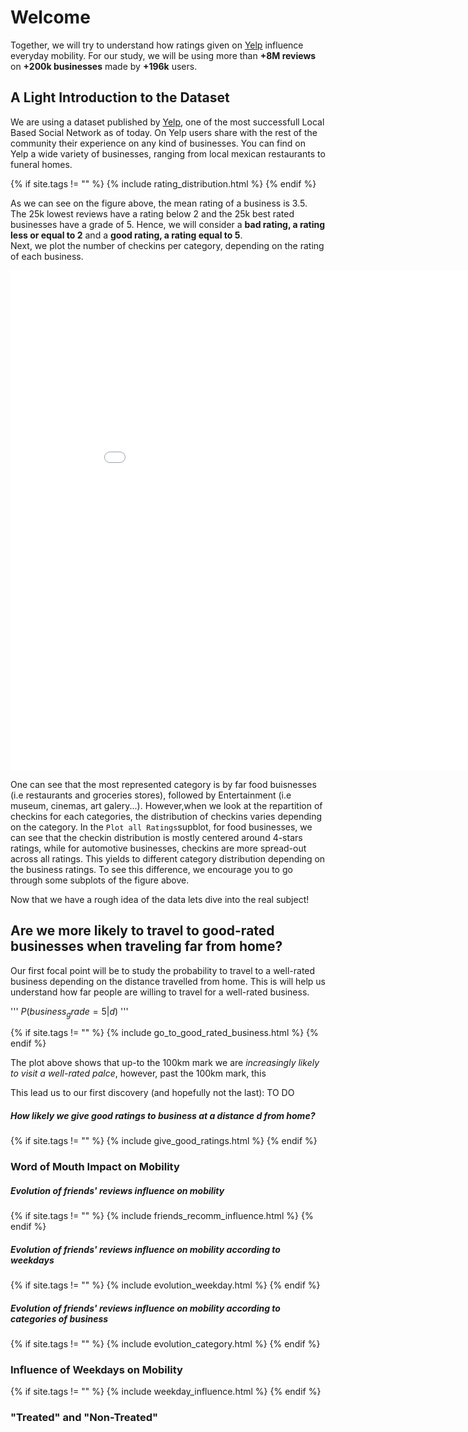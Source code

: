 # Welcome 

Together, we will try to understand how ratings given on [Yelp](https://www.yelp.com/dataset/documentation/main?fbclid=IwAR1RgySn5BU9FaD_5TkJ0Rxqs-hIoEQqEC5CSm9kzXka7boJj8YVTRyDvYc) influence everyday mobility. 
For our study, we will be using more than **+8M reviews** on **+200k businesses** made by **+196k** users. 

## A Light Introduction to the Dataset 
We are using a dataset published by [Yelp](https://www.yelp.com/dataset/documentation/main?fbclid=IwAR1RgySn5BU9FaD_5TkJ0Rxqs-hIoEQqEC5CSm9kzXka7boJj8YVTRyDvYc), one of the most successfull Local Based Social Network as of today. On Yelp users share with the rest of the community their experience on any kind of businesses. You can find on Yelp a wide variety of businesses, ranging from local mexican restaurants to funeral homes.

{% if site.tags != "" %}
  {% include rating_distribution.html %}
{% endif %}

As we can see on the figure above, the mean rating of a business is 3.5. The 25k lowest reviews have a rating below 2 and the 25k best rated businesses have a grade of 5. Hence, we will consider a **bad rating, a rating less or equal to 2** and a **good rating, a rating equal to 5**. <br>
Next, we plot the number of checkins per category, depending on the rating of each business.

<iframe width="900" height="800" frameborder="0" scrolling="no" src="//plotly.com/~PM_EPFL/3.embed"></iframe>

One can see that the most represented category is by far food buisnesses (i.e restaurants and groceries stores), followed by Entertainment (i.e museum, cinemas, art galery...). However,when we look at the repartition of checkins for each categories, the distribution of checkins varies depending on the category. In the `Plot all Ratings`supblot, for food businesses, we can see that the checkin distribution is mostly centered around 4-stars ratings, while for automotive businesses, checkins are more spread-out across all ratings. This yields to different category distribution depending on the business ratings. To see this difference, we encourage you to go through some subplots of the figure above.  

Now that we have a rough idea of the data lets dive into the real subject!

## Are we more likely to travel to good-rated businesses when traveling far from home?
Our first focal point will be to study the probability to travel to a well-rated business depending on the distance travelled from home. 
This is will help us understand how far people are willing to travel for a well-rated business. 

'''
$P(business_grade = 5 | d)$
'''

{% if site.tags != "" %}
  {% include go_to_good_rated_business.html %}
{% endif %}

The plot above shows that up-to the 100km mark we are *increasingly likely to visit a well-rated palce*, however, past the 100km mark, this 

This lead us to our first discovery (and hopefully not the last): TO DO    


##### How likely we give good ratings to business at a distance d from home?
{% if site.tags != "" %}
  {% include give_good_ratings.html %}
{% endif %}


### Word of Mouth Impact on Mobility


##### Evolution of friends' reviews influence on mobility
{% if site.tags != "" %}
  {% include friends_recomm_influence.html %}
{% endif %}


##### Evolution of friends' reviews influence on mobility according to weekdays
{% if site.tags != "" %}
  {% include evolution_weekday.html %}
{% endif %}

##### Evolution of friends' reviews influence on mobility according to categories of business
{% if site.tags != "" %}
  {% include evolution_category.html %}
{% endif %}

### Influence of Weekdays on Mobility
{% if site.tags != "" %}
  {% include weekday_influence.html %}
{% endif %}


### "Treated" and "Non-Treated"




